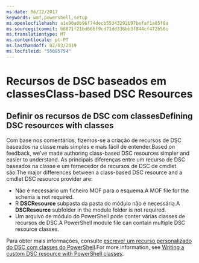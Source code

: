 ```yaml
---
ms.date: 06/12/2017
keywords: wmf,powershell,setup
ms.openlocfilehash: a1e90a0b96f74decb55343292b97befaf1a85f8a
ms.sourcegitcommit: b6871f21bd666f9cd71dd336bb3f844cf472b56c
ms.translationtype: MT
ms.contentlocale: pt-PT
ms.lasthandoff: 02/03/2019
ms.locfileid: "55685754"
---
```

# <a name="class-based-dsc-resources"></a><span data-ttu-id="d3e6f-102">Recursos de DSC baseados em classes</span><span class="sxs-lookup"><span data-stu-id="d3e6f-102">Class-based DSC Resources</span></span>

## <a name="defining-dsc-resources-with-classes"></a><span data-ttu-id="d3e6f-103">Definir os recursos de DSC com classes</span><span class="sxs-lookup"><span data-stu-id="d3e6f-103">Defining DSC resources with classes</span></span>

<span data-ttu-id="d3e6f-104">Com base nos comentários, fizemos-se a criação de recursos de DSC baseados na classe mais simples e mais fácil de entender.</span><span class="sxs-lookup"><span data-stu-id="d3e6f-104">Based on feedback, we’ve made authoring class-based DSC resources simpler and easier to understand.</span></span>
<span data-ttu-id="d3e6f-105">As principais diferenças entre um recurso de DSC baseados na classe e um fornecedor de recursos de DSC de cmdlet são:</span><span class="sxs-lookup"><span data-stu-id="d3e6f-105">The major differences between a class-based DSC resource and a cmdlet DSC resource provider are:</span></span>

* <span data-ttu-id="d3e6f-106">Não é necessário um ficheiro MOF para o esquema.</span><span class="sxs-lookup"><span data-stu-id="d3e6f-106">A MOF file for the schema is not required.</span></span>
* <span data-ttu-id="d3e6f-107">R **DSCResource** subpasta da pasta do módulo não é necessária.</span><span class="sxs-lookup"><span data-stu-id="d3e6f-107">A **DSCResource** subfolder in the module folder is not required.</span></span>
* <span data-ttu-id="d3e6f-108">Um arquivo de módulo do PowerShell pode conter várias classes de recursos de DSC.</span><span class="sxs-lookup"><span data-stu-id="d3e6f-108">A PowerShell module file can contain multiple DSC resource classes.</span></span>

<span data-ttu-id="d3e6f-109">Para obter mais informações, consulte [escrever um recurso personalizado do DSC com classes do PowerShell](https://msdn.microsoft.com/powershell/dsc/authoringresource).</span><span class="sxs-lookup"><span data-stu-id="d3e6f-109">For more information, see [Writing a custom DSC resource with PowerShell classes](https://msdn.microsoft.com/powershell/dsc/authoringresource).</span></span>
